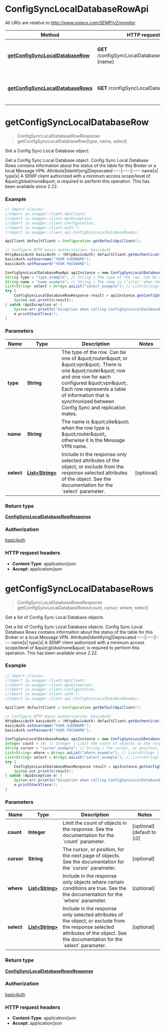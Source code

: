 # ConfigSyncLocalDatabaseRowApi

All URIs are relative to *http://www.solace.com/SEMP/v2/monitor*

Method | HTTP request | Description
------------- | ------------- | -------------
[**getConfigSyncLocalDatabaseRow**](ConfigSyncLocalDatabaseRowApi.md#getConfigSyncLocalDatabaseRow) | **GET** /configSyncLocalDatabaseRows/{type},{name} | Get a Config Sync Local Database object.
[**getConfigSyncLocalDatabaseRows**](ConfigSyncLocalDatabaseRowApi.md#getConfigSyncLocalDatabaseRows) | **GET** /configSyncLocalDatabaseRows | Get a list of Config Sync Local Database objects.


<a name="getConfigSyncLocalDatabaseRow"></a>
# **getConfigSyncLocalDatabaseRow**
> ConfigSyncLocalDatabaseRowResponse getConfigSyncLocalDatabaseRow(type, name, select)

Get a Config Sync Local Database object.

Get a Config Sync Local Database object.  Config Sync Local Database Rows contains information about the status of the table for this Broker or a local Message VPN.   Attribute|Identifying|Deprecated :---|:---:|:---: name|x| type|x|    A SEMP client authorized with a minimum access scope/level of \&quot;global/none\&quot; is required to perform this operation.  This has been available since 2.22.

### Example
```java
// Import classes:
//import io.swagger.client.ApiClient;
//import io.swagger.client.ApiException;
//import io.swagger.client.Configuration;
//import io.swagger.client.auth.*;
//import io.swagger.client.api.ConfigSyncLocalDatabaseRowApi;

ApiClient defaultClient = Configuration.getDefaultApiClient();

// Configure HTTP basic authorization: basicAuth
HttpBasicAuth basicAuth = (HttpBasicAuth) defaultClient.getAuthentication("basicAuth");
basicAuth.setUsername("YOUR USERNAME");
basicAuth.setPassword("YOUR PASSWORD");

ConfigSyncLocalDatabaseRowApi apiInstance = new ConfigSyncLocalDatabaseRowApi();
String type = "type_example"; // String | The type of the row. Can be one of \"router\" or \"vpn\". There is one \"router\" row and one row for each configured \"vpn\". Each row represents a table of information that is synchronized between Config Sync and replication mates.
String name = "name_example"; // String | The name is \"site\" when the row type is \"router\", otherwise it is the Message VPN name.
List<String> select = Arrays.asList("select_example"); // List<String> | Include in the response only selected attributes of the object, or exclude from the response selected attributes of the object. See the documentation for the `select` parameter.
try {
    ConfigSyncLocalDatabaseRowResponse result = apiInstance.getConfigSyncLocalDatabaseRow(type, name, select);
    System.out.println(result);
} catch (ApiException e) {
    System.err.println("Exception when calling ConfigSyncLocalDatabaseRowApi#getConfigSyncLocalDatabaseRow");
    e.printStackTrace();
}
```

### Parameters

Name | Type | Description  | Notes
------------- | ------------- | ------------- | -------------
 **type** | **String**| The type of the row. Can be one of \&quot;router\&quot; or \&quot;vpn\&quot;. There is one \&quot;router\&quot; row and one row for each configured \&quot;vpn\&quot;. Each row represents a table of information that is synchronized between Config Sync and replication mates. |
 **name** | **String**| The name is \&quot;site\&quot; when the row type is \&quot;router\&quot;, otherwise it is the Message VPN name. |
 **select** | [**List&lt;String&gt;**](String.md)| Include in the response only selected attributes of the object, or exclude from the response selected attributes of the object. See the documentation for the &#x60;select&#x60; parameter. | [optional]

### Return type

[**ConfigSyncLocalDatabaseRowResponse**](ConfigSyncLocalDatabaseRowResponse.md)

### Authorization

[basicAuth](../README.md#basicAuth)

### HTTP request headers

 - **Content-Type**: application/json
 - **Accept**: application/json

<a name="getConfigSyncLocalDatabaseRows"></a>
# **getConfigSyncLocalDatabaseRows**
> ConfigSyncLocalDatabaseRowsResponse getConfigSyncLocalDatabaseRows(count, cursor, where, select)

Get a list of Config Sync Local Database objects.

Get a list of Config Sync Local Database objects.  Config Sync Local Database Rows contains information about the status of the table for this Broker or a local Message VPN.   Attribute|Identifying|Deprecated :---|:---:|:---: name|x| type|x|    A SEMP client authorized with a minimum access scope/level of \&quot;global/none\&quot; is required to perform this operation.  This has been available since 2.22.

### Example
```java
// Import classes:
//import io.swagger.client.ApiClient;
//import io.swagger.client.ApiException;
//import io.swagger.client.Configuration;
//import io.swagger.client.auth.*;
//import io.swagger.client.api.ConfigSyncLocalDatabaseRowApi;

ApiClient defaultClient = Configuration.getDefaultApiClient();

// Configure HTTP basic authorization: basicAuth
HttpBasicAuth basicAuth = (HttpBasicAuth) defaultClient.getAuthentication("basicAuth");
basicAuth.setUsername("YOUR USERNAME");
basicAuth.setPassword("YOUR PASSWORD");

ConfigSyncLocalDatabaseRowApi apiInstance = new ConfigSyncLocalDatabaseRowApi();
Integer count = 10; // Integer | Limit the count of objects in the response. See the documentation for the `count` parameter.
String cursor = "cursor_example"; // String | The cursor, or position, for the next page of objects. See the documentation for the `cursor` parameter.
List<String> where = Arrays.asList("where_example"); // List<String> | Include in the response only objects where certain conditions are true. See the the documentation for the `where` parameter.
List<String> select = Arrays.asList("select_example"); // List<String> | Include in the response only selected attributes of the object, or exclude from the response selected attributes of the object. See the documentation for the `select` parameter.
try {
    ConfigSyncLocalDatabaseRowsResponse result = apiInstance.getConfigSyncLocalDatabaseRows(count, cursor, where, select);
    System.out.println(result);
} catch (ApiException e) {
    System.err.println("Exception when calling ConfigSyncLocalDatabaseRowApi#getConfigSyncLocalDatabaseRows");
    e.printStackTrace();
}
```

### Parameters

Name | Type | Description  | Notes
------------- | ------------- | ------------- | -------------
 **count** | **Integer**| Limit the count of objects in the response. See the documentation for the &#x60;count&#x60; parameter. | [optional] [default to 10]
 **cursor** | **String**| The cursor, or position, for the next page of objects. See the documentation for the &#x60;cursor&#x60; parameter. | [optional]
 **where** | [**List&lt;String&gt;**](String.md)| Include in the response only objects where certain conditions are true. See the the documentation for the &#x60;where&#x60; parameter. | [optional]
 **select** | [**List&lt;String&gt;**](String.md)| Include in the response only selected attributes of the object, or exclude from the response selected attributes of the object. See the documentation for the &#x60;select&#x60; parameter. | [optional]

### Return type

[**ConfigSyncLocalDatabaseRowsResponse**](ConfigSyncLocalDatabaseRowsResponse.md)

### Authorization

[basicAuth](../README.md#basicAuth)

### HTTP request headers

 - **Content-Type**: application/json
 - **Accept**: application/json

